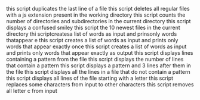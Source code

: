 this script duplicates the last line of a file
this script deletes all regular files with a js extension present in the working directory
this script counts the number of directories and subdirectories in the current directory
this script displays a confused smiley
this script the 10 newest files in the current directory
thi scriptcreatesa list of words as input and prinsonly words thatappear e
this script creates a list of words as input and prints only words that appear exactly once
this script creates a list of words as input and prints only words that appear exactly as output
this script displays lines containing a pattern from the file
this script displays the number of lines that contain a pattern
this script displays a pattern and 3 lines after them in the file
this script displays all the lines in a file that do not contain a pattern
this script displays all lines of the file starting with a letter
this script replaces some characters from input to other characters
this script removes all letter c from input
